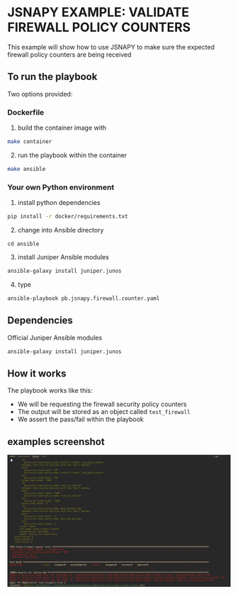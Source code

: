 # JSNAPY EXAMPLE: VALIDATE FIREWALL POLICY COUNTERS

This example will show how to use JSNAPY to make sure the expected firewall policy counters are being received

## To run the playbook

Two options provided:

### Dockerfile

1. build the container image with

```sh
make container
```

2. run the playbook within the container

```sh
make ansible
```

### Your own Python environment

1. install python dependencies 

```sh
pip install -r docker/requirements.txt
```

2. change into Ansible directory 

```
cd ansible
```

3. install Juniper Ansible modules 

```sh
ansible-galaxy install juniper.junos
```

4. type 

```sh
ansible-playbook pb.jsnapy.firewall.counter.yaml
```

## Dependencies

Official Juniper Ansible modules

```sh
ansible-galaxy install juniper.junos
```

## How it works

The playbook works like this:

- We will be requesting the firewall security policy counters
- The output will be stored as an object called `test_firewall`
- We assert the pass/fail within the playbook

## examples screenshot
![ansible-playbook pb.jsnapy.firewall.counter.yaml](./static/images/screenshot.png)
